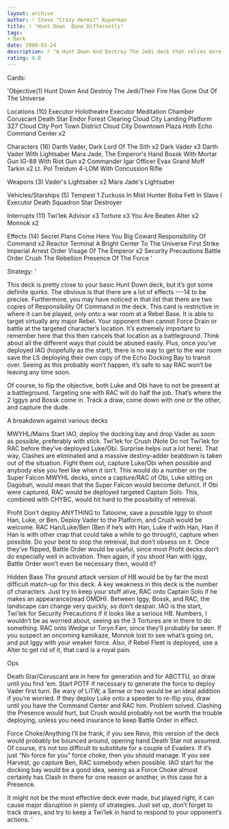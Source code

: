 ```yaml
---
layout: archive
author: ! Steve "Crazy Hermit" Kuperman
title: ! "Hunt Down  Done Differently"
tags:
- Dark
date: 2000-03-24
description: ! "A Hunt Down And Destroy The Jedi deck that relies more on smart playing than on simple beatdown."
rating: 4.0
---
```

Cards: 

'Objective(1)
Hunt Down And Destroy The Jedi/Their Fire Has Gone Out Of The Universe

Locations (10)
Executor Holotheatre
Executor Meditation Chamber
Coruscant
Death Star
Endor Forest Clearing
Cloud City Landing Platform 327
Cloud City Port Town District
Cloud City Downtown Plaza
Hoth Echo Command Center x2

Characters (16)
Darth Vader, Dark Lord Of The Sith x2
Dark Vader x3
Darth Vader With Lightsaber
Mara Jade, The Emperor's Hand
Bossk With Mortar Gun
IG-88 With Riot Gun x2
Commander Igar
Officer Evax
Grand Moff Tarkin x2
Lt. Pol Treidum
4-LOM With Concussion Rifle

Weapons (3)
Vader's Lightsaber x2
Mara Jade's Lightsaber

Vehicles/Starships (5)
Tempest 1
Zuckuss In Mist Hunter
Boba Fett In Slave I
Executor
Death Squadron Star Destroyer

Interrupts (11)
Twi'lek Advisor x3
Torture x3
You Are Beaten
Alter x2
Monnok x2

Effects (14)
Secret Plans
Come Here You Big Coward
Responsibility Of Command x2
Reactor Terminal
A Bright Center To The Universe
First Strike
Imperial Arrest Order
Visage Of The Emperor x2
Security Precautions
Battle Order
Crush The Rebellion
Presence Of The Force
'

Strategy: '

This deck is pretty close to your basic Hunt Down deck, but it&#8217;s got some definite quirks. The obvious is that there are a lot of effects ---14 to be precise. Furthermore, you may have noticed in that list that there are two copies of Responsibility Of Command in the deck. This card is restrictive in where it can be played, only onto a war room at a Rebel Base. It is able to target virtually any major Rebel. Your opponent then cannot Force Drain or battle at the targeted character&#8217;s location. It&#8217;s extremely important to remember here that this then cancels that location as a battleground. Think about all the different ways that could be abused easily. Plus, once you&#8217;ve deployed IAO (hopefully as the start), there is no way to get to the war room save the LS deploying their own copy of the Echo Docking Bay to transit over. Seeing as this probably won&#8217;t happen, it&#8217;s safe to say RAC won&#8217;t be leaving any time soon.

Of course, to flip the objective, both Luke and Obi have to not be present at a battleground. Targeting one with RAC will do half the job. That&#8217;s where the 2 Iggys and Bossk come in. Track a draw, come down with one or the other, and capture the dude.

A breakdown against various decks


MWYHL/Mains Start IAO, deploy the docking bay and drop Vader as soon as possible, preferably with stick. Twi&#8217;lek for Crush (Note Do not Twi&#8217;lek for RAC before they&#8217;ve deployed Luke/Obi. Surprise helps out a lot here). That way, Clashes are eliminated and a massive destiny-adder beatdown is taken out of  the situation. Fight them out, capture Luke/Obi when possible and anybody else you feel like when it isn&#8217;t. This would do a number on the Super Falcon MWYHL decks, since a capture/RAC of Obi, Luke sitting on Dagobah,  would mean that the Super Falcon would become defunct. If Obi were captured, RAC would be deployed targeted Captain Solo. This, combined with CHYBC, would hit hard to the possibility of retreival.


Profit Don&#8217;t deploy ANYTHING to Tatooine, save a possible Iggy to shoot Han, Luke, or Ben. Deploy Vader to the Platform, and Crush would be welcome. RAC Han/Luke/Ben (Ben if he&#8217;s with Han, Luke if with Han, Han if Han is with other crap that could take a while to go through), capture when possible. Do your best to stop the retreival, but don&#8217;t obsess on it. Once they&#8217;ve flipped, Battle Order would be useful, since most Profit decks don&#8217;t do especially well in activation. Then again, if you shoot Han with Iggy, Battle Order won&#8217;t even be necessary then, would it?

Hidden Base
The ground attack version of HB would be by far the most difficult match-up for this deck. A key weakness in this deck is the number of characters. Just try to keep your stuff alive, RAC onto Captain Solo if he makes an appearance(read OMDH). Between Iggy, Bossk, and RAC, the landscape can change very quickly, so don&#8217;t despair. IAO is the start, Twi&#8217;lek for Security Precautions if it looks like a serious HB. Numbers, I wouldn&#8217;t be as worried about, seeing as the 3 Tortures are in there to do something. RAC onto Wedge or Toryn Farr, since they&#8217;ll probably be seen. If you suspect an oncoming kamikaze, Monnok lost to see what&#8217;s going on, and put Iggy with your weaker force. Also, if Rebel Fleet is deployed, use a Alter to get rid of it, that card is a royal pain.


Ops

Death Star/Coruscant are in here for generation and for ABCTTU, so draw until you find &#8216;em. Start POTF if necessary to generate the force to deploy Vader first turn. Be wary of LiTW, a Sense or two would be an ideal addition if you&#8217;re worried. If they deploy Luke onto a speeder to re-flip you, draw until you have the Command Center and RAC him. Problem solved. Clashing the Presence would hurt, but Crush would probably not be worth the trouble deploying, unless you need insurance to keep Battle Order in effect.


Force Choke/Anything I&#8217;ll be frank, if you see Revo, this version of the deck would probably be bounced around, opening hand Death Star not assumed. Of course, it&#8217;s not too difficult to substitute for a couple of Evaders. If it&#8217;s just &#8220;No force for you&#8221; force choke, then you should manage. If you see Harvest, go capture Ben, RAC somebody when possible. IAO start for the docking bay would be a good idea, seeing as a Force Choke almost certainly has Clash in there for one reason or another, in this case for a Presence.


It might not be the most effective deck ever made, but played right, it can cause major disruption in plenty of strategies. Just set up, don&#8217;t forget to track draws, and try to keep a Twi&#8217;lek in hand to respond to your opponent&#8217;s actions.
'